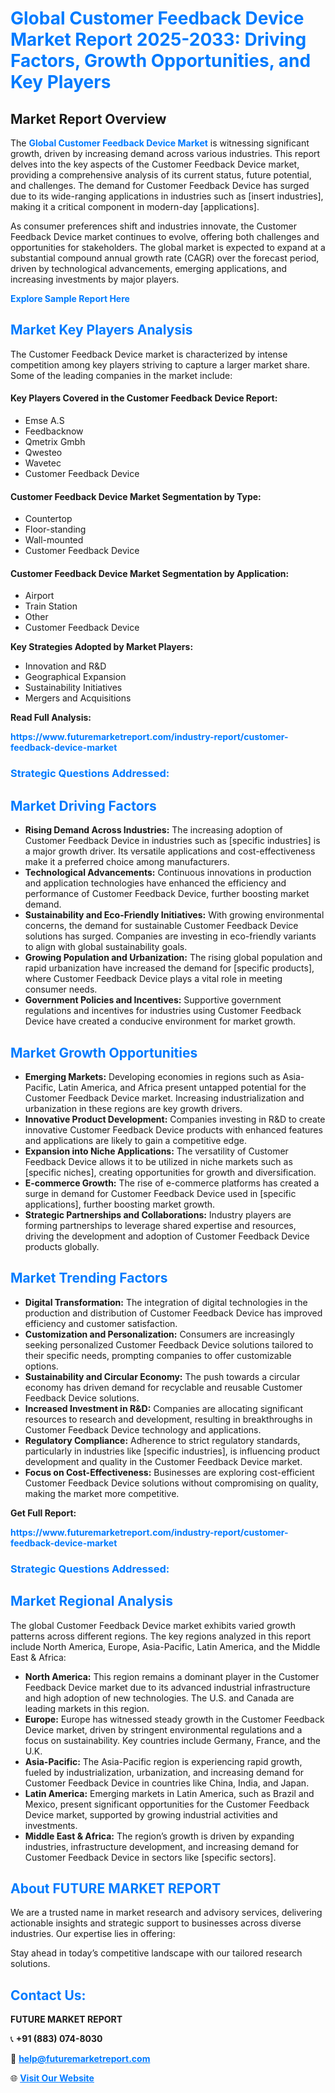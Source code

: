 <h1 style="color: #007BFF;">Global Customer Feedback Device Market Report 2025-2033: Driving Factors, Growth Opportunities, and Key Players</h1>

<section id="overview">
<h2>Market Report Overview</h2>
<p>The <a href="https://www.futuremarketreport.com/industry-report/customer-feedback-device-market" style="color: #007BFF; text-decoration: none;"><strong>Global Customer Feedback Device Market</strong></a> is witnessing significant growth, driven by increasing demand across various industries. This report delves into the key aspects of the Customer Feedback Device market, providing a comprehensive analysis of its current status, future potential, and challenges. The demand for Customer Feedback Device has surged due to its wide-ranging applications in industries such as [insert industries], making it a critical component in modern-day [applications].</p>
<p>As consumer preferences shift and industries innovate, the Customer Feedback Device market continues to evolve, offering both challenges and opportunities for stakeholders. The global market is expected to expand at a substantial compound annual growth rate (CAGR) over the forecast period, driven by technological advancements, emerging applications, and increasing investments by major players.</p>
</section>

<section id="overview">
<p><a href="https://www.futuremarketreport.com/request-sample/reportId=106650" style="color: #007BFF; text-decoration: none;"><strong>Explore Sample Report Here</strong></a></p>
</section>

<section id="key-players">
<h2 style="color: #007BFF;">Market Key Players Analysis</h2>
<p>The Customer Feedback Device market is characterized by intense competition among key players striving to capture a larger market share. Some of the leading companies in the market include:</p>
<h4>Key Players Covered in the Customer Feedback Device Report:</h4>
<ul><li>Emse A.S</li><li>Feedbacknow</li><li>Qmetrix Gmbh</li><li>Qwesteo</li><li>Wavetec</li><li>Customer Feedback Device</li></ul>
<h4>Customer Feedback Device Market Segmentation by Type:</h4>
<ul><li>Countertop</li><li>Floor-standing</li><li>Wall-mounted</li><li>Customer Feedback Device</li></ul>

<h4>Customer Feedback Device Market Segmentation by Application:</h4>
<ul><li>Airport</li><li>Train Station</li><li>Other</li><li>Customer Feedback Device</li></ul>
<p><strong>Key Strategies Adopted by Market Players:</strong></p>
<ul>
<li>Innovation and R&D</li>
<li>Geographical Expansion</li>
<li>Sustainability Initiatives</li>
<li>Mergers and Acquisitions</li>
</ul>
</section>

<section>
<p><strong>Read Full Analysis: </strong></p><a href="https://www.futuremarketreport.com/industry-report/customer-feedback-device-market" style="color: #007BFF; text-decoration: none;"><strong>https://www.futuremarketreport.com/industry-report/customer-feedback-device-market</strong></a>
<h3 style="color: #007BFF;">Strategic Questions Addressed:</h3>
</section>

<section id="driving-factors">
<h2 style="color: #007BFF;">Market Driving Factors</h2>
<ul>
<li><strong>Rising Demand Across Industries:</strong> The increasing adoption of Customer Feedback Device in industries such as [specific industries] is a major growth driver. Its versatile applications and cost-effectiveness make it a preferred choice among manufacturers.</li>
<li><strong>Technological Advancements:</strong> Continuous innovations in production and application technologies have enhanced the efficiency and performance of Customer Feedback Device, further boosting market demand.</li>
<li><strong>Sustainability and Eco-Friendly Initiatives:</strong> With growing environmental concerns, the demand for sustainable Customer Feedback Device solutions has surged. Companies are investing in eco-friendly variants to align with global sustainability goals.</li>
<li><strong>Growing Population and Urbanization:</strong> The rising global population and rapid urbanization have increased the demand for [specific products], where Customer Feedback Device plays a vital role in meeting consumer needs.</li>
<li><strong>Government Policies and Incentives:</strong> Supportive government regulations and incentives for industries using Customer Feedback Device have created a conducive environment for market growth.</li>
</ul>
</section>

<section id="growth-opportunities">
<h2 style="color: #007BFF;">Market Growth Opportunities</h2>
<ul>
<li><strong>Emerging Markets:</strong> Developing economies in regions such as Asia-Pacific, Latin America, and Africa present untapped potential for the Customer Feedback Device market. Increasing industrialization and urbanization in these regions are key growth drivers.</li>
<li><strong>Innovative Product Development:</strong> Companies investing in R&D to create innovative Customer Feedback Device products with enhanced features and applications are likely to gain a competitive edge.</li>
<li><strong>Expansion into Niche Applications:</strong> The versatility of Customer Feedback Device allows it to be utilized in niche markets such as [specific niches], creating opportunities for growth and diversification.</li>
<li><strong>E-commerce Growth:</strong> The rise of e-commerce platforms has created a surge in demand for Customer Feedback Device used in [specific applications], further boosting market growth.</li>
<li><strong>Strategic Partnerships and Collaborations:</strong> Industry players are forming partnerships to leverage shared expertise and resources, driving the development and adoption of Customer Feedback Device products globally.</li>
</ul>
</section>

<section id="trending-factors">
<h2 style="color: #007BFF;">Market Trending Factors</h2>
<ul>
<li><strong>Digital Transformation:</strong> The integration of digital technologies in the production and distribution of Customer Feedback Device has improved efficiency and customer satisfaction.</li>
<li><strong>Customization and Personalization:</strong> Consumers are increasingly seeking personalized Customer Feedback Device solutions tailored to their specific needs, prompting companies to offer customizable options.</li>
<li><strong>Sustainability and Circular Economy:</strong> The push towards a circular economy has driven demand for recyclable and reusable Customer Feedback Device solutions.</li>
<li><strong>Increased Investment in R&D:</strong> Companies are allocating significant resources to research and development, resulting in breakthroughs in Customer Feedback Device technology and applications.</li>
<li><strong>Regulatory Compliance:</strong> Adherence to strict regulatory standards, particularly in industries like [specific industries], is influencing product development and quality in the Customer Feedback Device market.</li>
<li><strong>Focus on Cost-Effectiveness:</strong> Businesses are exploring cost-efficient Customer Feedback Device solutions without compromising on quality, making the market more competitive.</li>
</ul>
</section>

<section>
<p><strong>Get Full Report: </strong></p><a href="https://www.futuremarketreport.com/industry-report/customer-feedback-device-market" style="color: #007BFF; text-decoration: none;"><strong>https://www.futuremarketreport.com/industry-report/customer-feedback-device-market</strong></a>
<h3 style="color: #007BFF;">Strategic Questions Addressed:</h3>
</section>


<section id="regional-analysis">
<h2 style="color: #007BFF;">Market Regional Analysis</h2>
<p>The global Customer Feedback Device market exhibits varied growth patterns across different regions. The key regions analyzed in this report include North America, Europe, Asia-Pacific, Latin America, and the Middle East & Africa:</p>
<ul>
<li><strong>North America:</strong> This region remains a dominant player in the Customer Feedback Device market due to its advanced industrial infrastructure and high adoption of new technologies. The U.S. and Canada are leading markets in this region.</li>
<li><strong>Europe:</strong> Europe has witnessed steady growth in the Customer Feedback Device market, driven by stringent environmental regulations and a focus on sustainability. Key countries include Germany, France, and the U.K.</li>
<li><strong>Asia-Pacific:</strong> The Asia-Pacific region is experiencing rapid growth, fueled by industrialization, urbanization, and increasing demand for Customer Feedback Device in countries like China, India, and Japan.</li>
<li><strong>Latin America:</strong> Emerging markets in Latin America, such as Brazil and Mexico, present significant opportunities for the Customer Feedback Device market, supported by growing industrial activities and investments.</li>
<li><strong>Middle East & Africa:</strong> The region’s growth is driven by expanding industries, infrastructure development, and increasing demand for Customer Feedback Device in sectors like [specific sectors].</li>
</ul>
</section>

<footer>
<h2 style="color: #007BFF;">About FUTURE MARKET REPORT</h2>
<p>We are a trusted name in market research and advisory services, delivering actionable insights and strategic support to businesses across diverse industries. Our expertise lies in offering:</p>

<p>Stay ahead in today’s competitive landscape with our tailored research solutions.</p>

<h2 style="color: #007BFF;">Contact Us:</h2>
<p><strong>FUTURE MARKET REPORT</strong></p>
<p>📞 <strong>+91 (883) 074-8030</strong></p>
<p>📧 <strong><a href="mailto:help@futuremarketreport.com" style="color: #007BFF;">help@futuremarketreport.com</a></strong></p>
<p>🌐 <strong><a href="https://www.futuremarketreport.com/" style="color: #007BFF;">Visit Our Website</a></strong></p>
</footer>